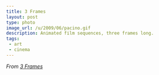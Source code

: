 ```yaml
---
title: 3 Frames
layout: post
type: photo
image_url: /u/2009/06/pacino.gif
description: Animated film sequences, three frames long.
tags:
 - art
 - cinema
---
```

_From [3 Frames][1]_

[1]:http://threeframes.net/
